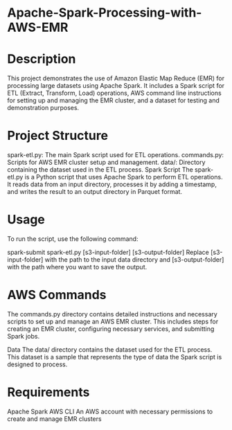 # Apache-Spark-Processing-with-AWS-EMR
# Description
This project demonstrates the use of Amazon Elastic Map Reduce (EMR) for processing large datasets using Apache Spark. It includes a Spark script for ETL (Extract, Transform, Load) operations, AWS command line instructions for setting up and managing the EMR cluster, and a dataset for testing and demonstration purposes.


# Project Structure
spark-etl.py: The main Spark script used for ETL operations.
commands.py: Scripts for AWS EMR cluster setup and management.
data/: Directory containing the dataset used in the ETL process.
Spark Script
The spark-etl.py is a Python script that uses Apache Spark to perform ETL operations. It reads data from an input directory, processes it by adding a timestamp, and writes the result to an output directory in Parquet format.

# Usage
To run the script, use the following command:

spark-submit spark-etl.py [s3-input-folder] [s3-output-folder]
Replace [s3-input-folder] with the path to the input data directory and [s3-output-folder] with the path where you want to save the output.

# AWS Commands
The commands.py directory contains detailed instructions and necessary scripts to set up and manage an AWS EMR cluster. This includes steps for creating an EMR cluster, configuring necessary services, and submitting Spark jobs.

Data
The data/ directory contains the dataset used for the ETL process. This dataset is a sample that represents the type of data the Spark script is designed to process.

# Requirements
Apache Spark
AWS CLI
An AWS account with necessary permissions to create and manage EMR clusters
